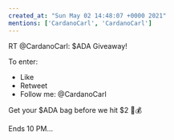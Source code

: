 ```yaml
---
created_at: "Sun May 02 14:48:07 +0000 2021"
mentions: ['CardanoCarl', 'CardanoCarl']
---
```


RT @CardanoCarl: $ADA Giveaway!

To enter:

- Like
- Retweet
- Follow me: @CardanoCarl 

Get your $ADA bag before we hit $2 🚀💰

Ends 10 PM…